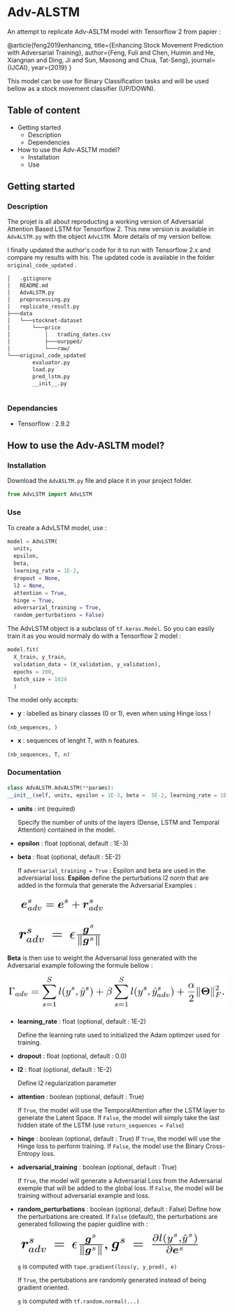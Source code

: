 # Adv-ALSTM
An attempt to replicate Adv-ASLTM model with Tensorflow 2 from papier :

@article{feng2019enhancing,
  title={Enhancing Stock Movement Prediction with Adversarial Training},
  author={Feng, Fuli and Chen, Huimin and He, Xiangnan and Ding, Ji and Sun, Maosong and Chua, Tat-Seng},
  journal={IJCAI},
  year={2019}
}

This model can be use for Binary Classification tasks and will be used bellow as a stock movement classifier (UP/DOWN).

## Table of content
- Getting started
  - Description
  - Dependencies
- How to use the Adv-ASLTM model?
  - Installation
  - Use

## Getting started
### Description
The projet is all about reproducting a working version of Adversarial Attention Based LSTM for Tensorflow 2. This new version is available in ```AdvALSTM.py``` with the object ```AdvLSTM```.
More details of my version bellow.

I finally updated the author's code for it to run with Tensorflow 2.x and compare my results with his. The updated code is available in the folder ```original_code_updated``` .
```
│   .gitignore
│   README.md
│   AdvALSTM.py
│   preprocessing.py
│   replicate_result.py
├───data
│   └───stocknet-dataset
│       └───price
│           │   trading_dates.csv
│           ├───ourpped/
│           └───raw/
└───original_code_updated
        evaluator.py
        load.py
        pred_lstm.py
        __init__.py


```
### Dependancies
- Tensorflow : 2.9.2

## How to use the Adv-ASLTM model?
### Installation
Download the ```AdvASLTM.py``` file and place it in your project folder.

```python
from AdvLSTM import AdvLSTM
```
### Use
To create a AdvLSTM model, use :

```python
model = AdvLSTM(
  units, 
  epsilon, 
  beta, 
  learning_rate = 1E-2, 
  dropout = None, 
  l2 = None, 
  attention = True, 
  hinge = True, 
  adversarial_training = True, 
  random_perturbations = False)
```
The AdvLSTM object is a subclass of ```tf.keras.Model```. So you can easily train it as you would normaly do with a Tensorflow 2 model : 
```python
model.fit(
  X_train, y_train, 
  validation_data = (X_validation, y_validation),
  epochs = 200, 
  batch_size = 1024
  )
```
The model only accepts:
-  **y** : labelled as binary classes (0 or 1), even when using Hinge loss !

```(nb_sequences, )```
-  **x** : sequences of lenght T, with n features.

```(nb_sequences, T, n)```

### Documentation
```python
class AdvALSTM.AdvALSTM(**params):
__init__(self, units, epsilon = 1E-3, beta =  5E-2, learning_rate = 1E-2, dropout = None, l2 = None, attention = True, hinge = True, adversarial_training = True, random_perturbations = False)
```
- **units** : int (required)

  Specify the number of units of the layers (Dense, LSTM and Temporal Attention) contained in the model.

- **epsilon** : float (optional, default : 1E-3)
- **beta** : float (optional, default : 5E-2)

  If ```adversarial_training = True``` : Espilon and beta are used in the adversiarial loss. **Espilon** define the perturbations l2 norm that are added in the formula that generate the Adversarial Examples :


  ![Formula e_adv](https://github.com/ClementPerroud/Adv-ALSTM/blob/main/readme_images/e_adv.JPG?raw=true)


  ![Formula r_adv](https://github.com/ClementPerroud/Adv-ALSTM/blob/main/readme_images/r_adv.JPG?raw=true)

**Beta** is then use to weight the Adversarial loss generated with the Adversarial example following the formule bellow :

  ![Formula general loss](https://github.com/ClementPerroud/Adv-ALSTM/blob/main/readme_images/global_loss.JPG?raw=true)



- **learning_rate** : float (optional, default : 1E-2)

  Define the learning rate used to initialized the Adam optimzer used for training.
- **dropout** : float (optional, default : 0.0)
- **l2** : float (optional, default : 1E-2)

  Define l2 regularization parameter
- **attention** : boolean (optional, default : True)

  If ```True```, the model will use the TemporalAttention after the LSTM layer to generate the Latent Space. If ```False```, the model will simply take the last hidden state of the LSTM (use ```return_sequences = False```)
- **hinge** : boolean (optional, default : True)
  If ```True```, the model will use the Hinge loss to perform training. If ```False```, the model use the Binary Cross-Entropy loss.
- **adversarial_training** : boolean (optional, default : True)

  If ```True```, the model will generate a Adversarial Loss from the Adversarial exemple that will be added to the global loss. If ```False```, the model will be training without adversarial example and loss.
- **random_perturbations** : boolean (optional, default : False)
  Define how the perturbations are created.
  If ```False``` (default), the perturbations are generated following the papier guidline with :

  ![Formula g_s gradient](https://github.com/ClementPerroud/Adv-ALSTM/blob/main/readme_images/g_s.JPG?raw=true)

  ```g``` is computed with ```tape.gradient(loss(y, y_pred), e)```

  If ```True```, the pertubations are randomly generated instead of being gradient oriented.

  ```g``` is computed with ```tf.random.normal(...)```